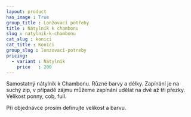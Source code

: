 ```yaml
---
layout: product
has_image : True
group_title : Lonžovací potřeby
title : Nátylník k chambonu
slug : natylnik-k-chambonu
cat_slug : konici
cat_title : Koníci
group_slug : lonzovaci-potreby
pricing:
  - variant : Nátylník
    price   : 200
---
```


Samostatný nátylník k Chambonu. Různé barvy a délky. Zapínání je na suchý zip, v případě zájmu můžeme zapínání udělat na dvě až tři přezky. Velikost ponny, cob, full.

Při objednávce prosím definujte velikost a barvu.


